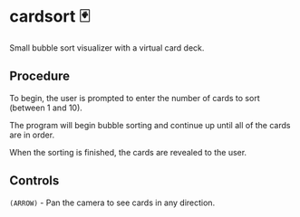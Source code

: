 # cardsort 🃏
Small bubble sort visualizer with a virtual card deck.

## Procedure
To begin, the user is prompted to enter the number of cards to sort (between 1 and 10).

The program will begin bubble sorting and continue up until all of the cards are in order.

When the sorting is finished, the cards are revealed to the user. 

## Controls
```(ARROW)``` - Pan the camera to see cards in any direction.
